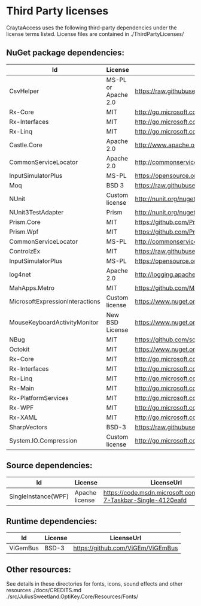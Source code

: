 # Third Party licenses
CraytaAccess uses the following third-party dependencies under the license terms listed.
License files are contained in ./ThirdPartyLicenses/

## NuGet package dependencies:

|Id | License |  LicenseUrl |
| --------------- | --------------- | --------------- | 
|CsvHelper                       |MS-PL or Apache 2.0      | https://raw.githubusercontent.com/JoshClose/CsvHelper/master/LICENSE.txt|
|Rx-Core                         |MIT                      | http://go.microsoft.com/fwlink/?LinkID=261272|
|Rx-Interfaces                   |MIT                      | http://go.microsoft.com/fwlink/?LinkID=261272|
|Rx-Linq                         |MIT                      | http://go.microsoft.com/fwlink/?LinkID=261272|
|Castle.Core                     |Apache 2.0               | http://www.apache.org/licenses/LICENSE-2.0.html|
|CommonServiceLocator            |Apache 2.0               | http://commonservicelocator.codeplex.com/license|
|InputSimulatorPlus              |MS-PL                    | https://opensource.org/licenses/MS-PL|
|Moq                             |BSD 3                    | https://raw.githubusercontent.com/moq/moq4/master/License.txt|
|NUnit                           |Custom license           | http://nunit.org/nuget/nunit3-license.txt|
|NUnit3TestAdapter               |Prism                    | http://nunit.org/nuget/nunit3-license.txt|
|Prism.Core                      |MIT                      | https://github.com/PrismLibrary/Prism/blob/master/LICENSE|
|Prism.Wpf                       |MIT                      | https://github.com/PrismLibrary/Prism/blob/master/LICENSE|
|CommonServiceLocator            |MS-PL                    | http://commonservicelocator.codeplex.com/license|
|ControlzEx                      |MIT                      | https://raw.githubusercontent.com/ControlzEx/ControlzEx/develop/LICENSE|
|InputSimulatorPlus              |MS-PL                    | https://opensource.org/licenses/MS-PL|
|log4net                         |Apache 2.0               | http://logging.apache.org/log4net/license.html|
|MahApps.Metro                   |MIT                      | https://github.com/MahApps/MahApps.Metro/blob/master/LICENSE|
|MicrosoftExpressionInteractions |Custom license           | https://www.nuget.org/packages/MicrosoftExpressionInteractions|
|MouseKeyboardActivityMonitor    |New BSD License          | https://www.nuget.org/packages/MouseKeyboardActivityMonitor/|
|NBug                            |MIT                      | https://github.com/soygul/NBug/blob/master/LICENSE.md|
|Octokit                         |MIT                      | https://www.nuget.org/packages/Octokit/|
|Rx-Core                         |MIT                      | http://go.microsoft.com/fwlink/?LinkID=261272|
|Rx-Interfaces                   |MIT                      | http://go.microsoft.com/fwlink/?LinkID=261272|
|Rx-Linq                         |MIT                      | http://go.microsoft.com/fwlink/?LinkID=261272|
|Rx-Main                         |MIT                      | http://go.microsoft.com/fwlink/?LinkID=261272|
|Rx-PlatformServices             |MIT                      | http://go.microsoft.com/fwlink/?LinkID=261272|
|Rx-WPF                          |MIT                      | http://go.microsoft.com/fwlink/?LinkID=261272|
|Rx-XAML                         |MIT                      | http://go.microsoft.com/fwlink/?LinkID=261272|
|SharpVectors                    |BSD-3                    | https://raw.githubusercontent.com/ElinamLLC/SharpVectors/master/License.md|
|System.IO.Compression           |Custom license           | http://go.microsoft.com/fwlink/?LinkId=329770|

## Source dependencies:
|Id | License |  LicenseUrl |
| --------------- | --------------- | --------------- | 
|SingleInstance(WPF)|             Apache license            |https://code.msdn.microsoft.com/Windows-7-Taskbar-Single-4120eafd|

## Runtime dependencies:
|Id | License |  LicenseUrl |
| --------------- | --------------- | --------------- | 
|ViGemBus|                        BSD-3|                     https://github.com/ViGEm/ViGEmBus|

## Other resources:
See details in these directories for fonts, icons, sound effects and other resources
./docs/CREDITS.md
./src/JuliusSweetland.OptiKey.Core/Resources/Fonts/

